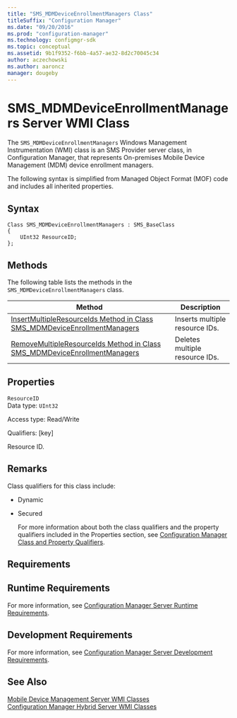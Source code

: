 ```yaml
---
title: "SMS_MDMDeviceEnrollmentManagers Class"
titleSuffix: "Configuration Manager"
ms.date: "09/20/2016"
ms.prod: "configuration-manager"
ms.technology: configmgr-sdk
ms.topic: conceptual
ms.assetid: 9b1f9352-f6bb-4a57-ae32-8d2c70045c34
author: aczechowski
ms.author: aaroncz
manager: dougeby
---
```

# SMS_MDMDeviceEnrollmentManagers Server WMI Class
The `SMS_MDMDeviceEnrollmentManagers` Windows Management Instrumentation (WMI) class is an SMS Provider server class, in Configuration Manager, that represents On-premises Mobile Device Management (MDM) device enrollment managers.  

 The following syntax is simplified from Managed Object Format (MOF) code and includes all inherited properties.  

## Syntax  

```  
Class SMS_MDMDeviceEnrollmentManagers : SMS_BaseClass  
{  
    UInt32 ResourceID;  
};  

```  

## Methods  
 The following table lists the methods in the `SMS_MDMDeviceEnrollmentManagers` class.  

|Method|Description|  
|------------|-----------------|  
|[InsertMultipleResourceIds Method in Class SMS_MDMDeviceEnrollmentManagers](../../../develop/reference/mdm/insertmultipleresourceids-method-in-class-sms_mdmdeviceenrollmentmanagers.md)|Inserts multiple resource IDs.|  
|[RemoveMultipleResourceIds Method in Class SMS_MDMDeviceEnrollmentManagers](../../../develop/reference/mdm/removemultipleresourceids-method-in-class-sms_mdmdeviceenrollmentmanagers.md)|Deletes multiple resource IDs.|  

## Properties  
 `ResourceID`  
 Data type: `UInt32`  

 Access type: Read/Write  

 Qualifiers: [key]  

 Resource ID.  

## Remarks  
 Class qualifiers for this class include:  

- Dynamic  

- Secured  

  For more information about both the class qualifiers and the property qualifiers included in the Properties section, see [Configuration Manager Class and Property Qualifiers](../../../develop/reference/misc/class-and-property-qualifiers.md).  

## Requirements  

## Runtime Requirements  
 For more information, see [Configuration Manager Server Runtime Requirements](../../../develop/core/reqs/server-runtime-requirements.md).  

## Development Requirements  
 For more information, see [Configuration Manager Server Development Requirements](../../../develop/core/reqs/server-development-requirements.md).  

## See Also  
 [Mobile Device Management Server WMI Classes](../../../develop/reference/mdm/mobile-device-management-server-wmi-classes.md)   
 [Configuration Manager Hybrid Server WMI Classes](../../../develop/reference/mdm/hybrid-server-wmi-classes.md)
